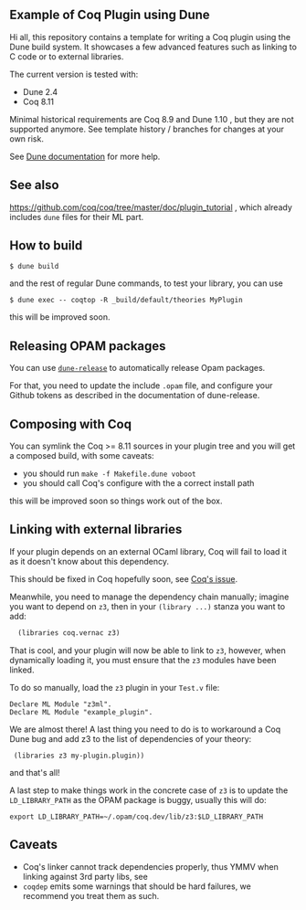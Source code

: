 Example of Coq Plugin using Dune
--------------------------------

Hi all, this repository contains a template for writing a Coq plugin
using the Dune build system. It showcases a few advanced features such
as linking to C code or to external libraries.

The current version is tested with:

- Dune 2.4
- Coq 8.11

Minimal historical requirements are Coq 8.9 and Dune 1.10 , but they
are not supported anymore. See template history / branches for
changes at your own risk.

See [Dune documentation](https://dune.readthedocs.io/en/latest/) for more help.

## See also

https://github.com/coq/coq/tree/master/doc/plugin_tutorial , which
already includes `dune` files for their ML part.

## How to build

```
$ dune build
```

and the rest of regular Dune commands, to test your library, you can use

```
$ dune exec -- coqtop -R _build/default/theories MyPlugin
```

this will be improved soon.

## Releasing OPAM packages

You can use
[`dune-release`](https://github.com/ocamllabs/dune-release) to
automatically release Opam packages.

For that, you need to update the include `.opam` file, and configure
your Github tokens as described in the documentation of dune-release.

## Composing with Coq

You can symlink the Coq >= 8.11 sources in your plugin tree and you
will get a composed build, with some caveats:

- you should run `make -f Makefile.dune voboot`
- you should call Coq's configure with the a correct install path

this will be improved soon so things work out of the box.

## Linking with external libraries

If your plugin depends on an external OCaml library, Coq will fail to
load it as it doesn't know about this dependency.

This should be fixed in Coq hopefully soon, see [Coq's
issue](https://github.com/coq/coq/issues/7698).

Meanwhile, you need to manage the dependency chain manually; imagine
you want to depend on `z3`, then in your `(library ...)` stanza you
want to add:
```lisp
  (libraries coq.vernac z3)
```
That is cool, and your plugin will now be able to link to `z3`,
however, when dynamically loading it, you must ensure that the `z3`
modules have been linked.

To do so manually, load the `z3` plugin in your `Test.v` file:
```
Declare ML Module "z3ml".
Declare ML Module "example_plugin".
```
We are almost there! A last thing you need to do is to workaround a Coq Dune bug and
add z3 to the list of dependencies of your theory:
```
 (libraries z3 my-plugin.plugin))
```
and that's all!

A last step to make things work in the concrete case of `z3` is to
update the `LD_LIBRARY_PATH` as the OPAM package is buggy, usually this will do:
```
export LD_LIBRARY_PATH=~/.opam/coq.dev/lib/z3:$LD_LIBRARY_PATH
```

## Caveats

- Coq's linker cannot track dependencies properly, thus YMMV when
  linking against 3rd party libs, see
- `coqdep` emits some warnings that should be hard failures, we
  recommend you treat them as such.
